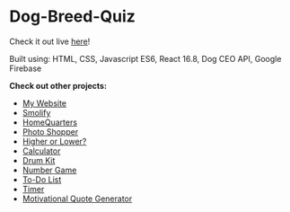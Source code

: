 # Dog-Breed-Quiz

Check it out live [here](https://sophie-tsai.github.io/Dog-Breed-Quiz/)!

Built using: HTML, CSS, Javascript ES6, React 16.8, Dog CEO API, Google Firebase

**Check out other projects:**

- [My Website](https://sophietsai.com)
- [Smolify](https://sophie-tsai.github.io/smolify/)
- [HomeQuarters](https://sophie-tsai.github.io/HomeQuarters)
- [Photo Shopper](https://sophie-tsai.github.io/Photo-Shopper/)
- [Higher or Lower?](https://sophie-tsai.github.io/Higher-Lower/)
- [Calculator](https://sophie-tsai.github.io/Calculator/)
- [Drum Kit](https://sophie-tsai.github.io/Drum-Kit/)
- [Number Game](https://sophie-tsai.github.io/Number-Game/)
- [To-Do List](https://sophie-tsai.github.io/To-Do-List/)
- [Timer](https://sophie-tsai.github.io/Timer/)
- [Motivational Quote Generator](https://sophie-tsai.github.io/Random-Quote-Machine/)
